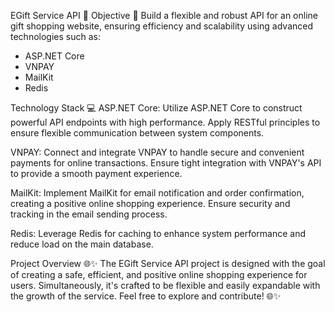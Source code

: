
EGift Service API 🎁
Objective 🚀
Build a flexible and robust API for an online gift shopping website, ensuring efficiency and scalability using advanced technologies such as:

- ASP.NET Core
- VNPAY
- MailKit
- Redis

Technology Stack 💻
  ASP.NET Core:
Utilize ASP.NET Core to construct powerful API endpoints with high performance.
Apply RESTful principles to ensure flexible communication between system components.
  
  VNPAY:
Connect and integrate VNPAY to handle secure and convenient payments for online transactions.
Ensure tight integration with VNPAY's API to provide a smooth payment experience.
  
  MailKit:
Implement MailKit for email notification and order confirmation, creating a positive online shopping experience.
Ensure security and tracking in the email sending process.

  Redis:
Leverage Redis for caching to enhance system performance and reduce load on the main database.

  Project Overview 🌐✨
The EGift Service API project is designed with the goal of creating a safe, efficient, and positive online shopping experience for users. Simultaneously, it's crafted to be flexible and easily expandable with the growth of the service. Feel free to explore and contribute! 🌐✨
